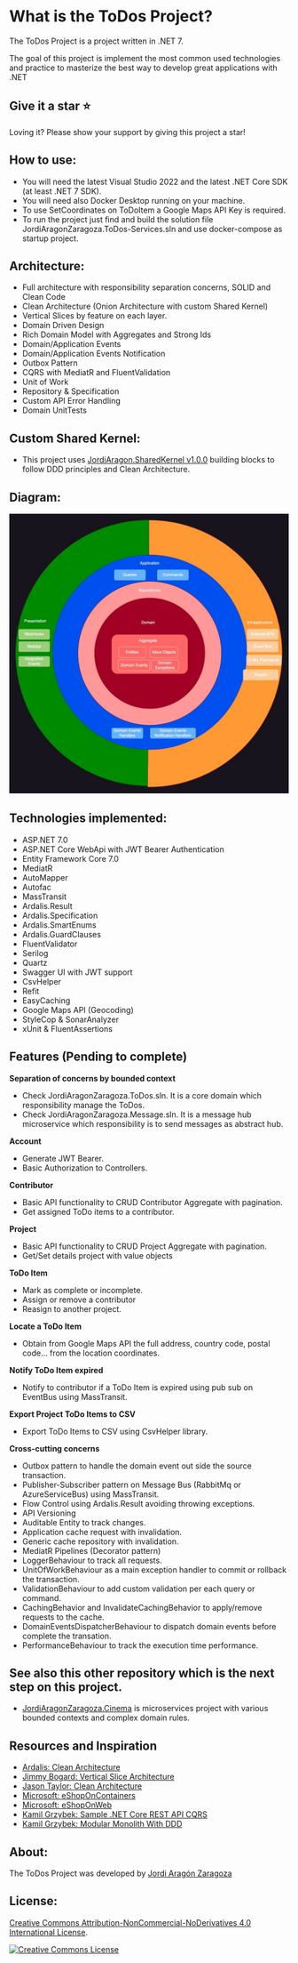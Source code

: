 What is the ToDos Project?
=====================
The ToDos Project is a project written in .NET 7.

The goal of this project is implement the most common used technologies and practice to masterize the best way to develop great applications with .NET

##  Give it a star ⭐
Loving it? Please show your support by giving this project a star!

## How to use:
- You will need the latest Visual Studio 2022 and the latest .NET Core SDK (at least .NET 7 SDK).
- You will need also Docker Desktop running on your machine.
- To use SetCoordinates on ToDoItem a Google Maps API Key is required.
- To run the project just find and build the solution file JordiAragonZaragoza.ToDos-Services.sln and use docker-compose as startup project.

## Architecture:

- Full architecture with responsibility separation concerns, SOLID and Clean Code
- Clean Architecture (Onion Architecture with custom Shared Kernel)
- Vertical Slices by feature on each layer.
- Domain Driven Design
- Rich Domain Model with Aggregates and Strong Ids
- Domain/Application Events
- Domain/Application Events Notification
- Outbox Pattern
- CQRS with MediatR and FluentValidation
- Unit of Work
- Repository & Specification
- Custom API Error Handling
- Domain UnitTests

## Custom Shared Kernel:
- This project uses [JordiAragon.SharedKernel v1.0.0](https://github.com/jordiaragonzaragoza/JordiAragonZaragoza.SharedKernel) building blocks to follow DDD principles and Clean Architecture. 

## Diagram:

![JordiAragonZaragoza.Cinema - Clean architecture graph](./docs/CleanArchitecture.jpg)

## Technologies implemented:

- ASP.NET 7.0
- ASP.NET Core WebApi with JWT Bearer Authentication
- Entity Framework Core 7.0
- MediatR
- AutoMapper
- Autofac
- MassTransit
- Ardalis.Result
- Ardalis.Specification
- Ardalis.SmartEnums
- Ardalis.GuardClauses
- FluentValidator
- Serilog
- Quartz
- Swagger UI with JWT support
- CsvHelper
- Refit
- EasyCaching
- Google Maps API (Geocoding)
- StyleCop & SonarAnalyzer
- xUnit & FluentAssertions

## Features (Pending to complete)

**Separation of concerns by bounded context**
- Check JordiAragonZaragoza.ToDos.sln. It is a core domain which responsibility manage the ToDos.
- Check JordiAragonZaragoza.Message.sln. It is a message hub microservice which responsibility is to send messages as abstract hub.

**Account**
- Generate JWT Bearer.
- Basic Authorization to Controllers.

**Contributor**
- Basic API functionality to CRUD Contributor Aggregate with pagination.
- Get assigned ToDo items to a contributor.

**Project**
- Basic API functionality to CRUD Project Aggregate with pagination.
- Get/Set details project with value objects

**ToDo Item**
- Mark as complete or incomplete.
- Assign or remove a contributor
- Reasign to another project.

**Locate a ToDo Item**
- Obtain from Google Maps API the full address, country code, postal code... from the location coordinates.

**Notify ToDo Item expired**
- Notify to contributor if a ToDo Item is expired using pub sub on EventBus using MassTransit.

**Export Project ToDo Items to CSV**
- Export ToDo Items to CSV using CsvHelper library.

**Cross-cutting concerns**
- Outbox pattern to handle the domain event out side the source transaction.
- Publisher-Subscriber pattern on Message Bus (RabbitMq or AzureServiceBus) using MassTransit.
- Flow Control using Ardalis.Result avoiding throwing exceptions.
- API Versioning
- Auditable Entity to track changes.
- Application cache request with invalidation.
- Generic cache repository with invalidation.
- MediatR Pipelines (Decorator pattern)
 - LoggerBehaviour to track all requests.
 - UnitOfWorkBehaviour as a main exception handler to commit or rollback the transaction.
 - ValidationBehaviour to add custom validation per each query or command.
 - CachingBehavior and InvalidateCachingBehavior to apply/remove requests to the cache.
 - DomainEventsDispatcherBehaviour to dispatch domain events before complete the transation.
 - PerformanceBehaviour to track the execution time performance.

## See also this other repository which is the next step on this project.
- [JordiAragonZaragoza.Cinema](https://github.com/jordiaragonzaragoza/JordiAragonZaragoza.Cinema) is microservices project with various bounded contexts and complex domain rules.

## Resources and Inspiration

- <a href="https://github.com/ardalis/CleanArchitecture" target="_blank">Ardalis: Clean Architecture</a>
- <a href="https://www.youtube.com/watch?v=SUiWfhAhgQw" target="_blank">Jimmy Bogard: Vertical Slice Architecture</a>
- <a href="https://github.com/jasontaylordev/CleanArchitecture" target="_blank">Jason Taylor: Clean Architecture</a>
- <a href="https://github.com/dotnet-architecture/eShopOnContainers" target="_blank">Microsoft: eShopOnContainers</a>
- <a href="https://github.com/dotnet-architecture/eShopOnWeb" target="_blank">Microsoft: eShopOnWeb</a>
- <a href="https://github.com/kgrzybek/sample-dotnet-core-cqrs-api" target="_blank">Kamil Grzybek: Sample .NET Core REST API CQRS</a>
- <a href="https://github.com/kgrzybek/modular-monolith-with-ddd" target="_blank">Kamil Grzybek: Modular Monolith With DDD</a>

## About:

The ToDos Project was developed by <a href="https://www.linkedin.com/in/jordiaragonzaragoza/" target="_blank">Jordi Aragón Zaragoza</a>

## License:

[Creative Commons Attribution-NonCommercial-NoDerivatives 4.0 International License](http://creativecommons.org/licenses/by-nc-nd/4.0/).

[![Creative Commons License](https://i.creativecommons.org/l/by-nc-nd/4.0/88x31.png)](http://creativecommons.org/licenses/by-nc-nd/4.0/)
